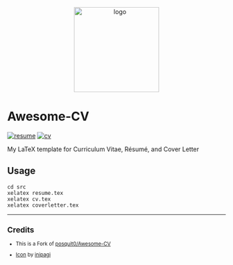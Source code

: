 <div align="center">
    <img src="https://cdn0.iconfinder.com/data/icons/job-seeker/256/cv_job_seeker_employee_unemployee_work-512.png" alt="logo" height="196">
</div>

# Awesome-CV

[![resume](https://img.shields.io/badge/resume-pdf-green)](https://github.com/zehengl/Awesome-CV/blob/master/src/resume.pdf)
[![cv](https://img.shields.io/badge/cv-pdf-green)](https://github.com/zehengl/Awesome-CV/blob/master/src/cv.pdf)

My LaTeX template for Curriculum Vitae, Résumé, and Cover Letter

## Usage

    cd src
    xelatex resume.tex
    xelatex cv.tex
    xelatex coverletter.tex

<hr>

<sup>

## Credits

- This is a Fork of [posquit0/Awesome-CV](https://github.com/posquit0/Awesome-CV)

- [Icon](https://www.iconfinder.com/icons/2620524/cv_employee_job_seeker_unemployee_work_icon) by [inipagi](https://www.iconfinder.com/inipagi)

</sup>
